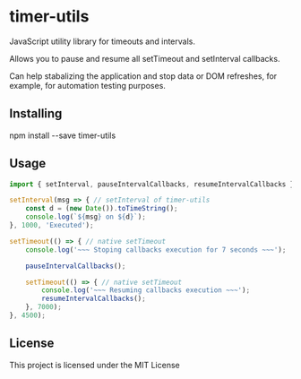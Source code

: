 # timer-utils

JavaScript utility library for timeouts and intervals.

Allows you to pause and resume all setTimeout and setInterval callbacks.

Can help stabalizing the application and stop data or DOM refreshes, for example, for automation testing purposes.

## Installing

npm install --save timer-utils

## Usage

```javascript
import { setInterval, pauseIntervalCallbacks, resumeIntervalCallbacks } from '../dist/timer-utils';

setInterval(msg => { // setInterval of timer-utils
	const d = (new Date()).toTimeString();
	console.log(`${msg} on ${d}`);
}, 1000, 'Executed');

setTimeout(() => { // native setTimeout
	console.log('~~~ Stoping callbacks execution for 7 seconds ~~~');

	pauseIntervalCallbacks();

	setTimeout(() => { // native setTimeout
		console.log('~~~ Resuming callbacks execution ~~~');
		resumeIntervalCallbacks();
	}, 7000);
}, 4500);
```

## License

This project is licensed under the MIT License
